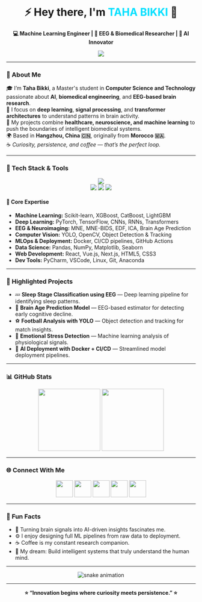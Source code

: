 <h1 align="center">⚡ Hey there, I'm <span style="color:#00E0FF;">TAHA BIKKI</span> 👋</h1>

<p align="center">
  <b>💻 Machine Learning Engineer | 🧠 EEG & Biomedical Researcher | 🚀 AI Innovator</b>
</p>

<p align="center">
  <img src="https://readme-typing-svg.herokuapp.com?font=Fira+Code&duration=3000&pause=1000&color=00E0FF&center=true&vCenter=true&width=700&lines=Deep+Learning+%7C+Machine+Learning;EEG+Signal+Processing+%26+Brain+Age+Estimation;AI+for+Healthcare+%26+Neuroscience;Docker+%7C+CI%2FCD+%7C+MLOps;Always+Exploring+New+Technologies!">
</p>

---

### 🌟 About Me

🎓 I’m **Taha Bikki**, a Master's student in **Computer Science and Technology** passionate about **AI**, **biomedical engineering**, and **EEG-based brain research**.  
🧠 I focus on **deep learning**, **signal processing**, and **transformer architectures** to understand patterns in brain activity.  
🧬 My projects combine **healthcare, neuroscience, and machine learning** to push the boundaries of intelligent biomedical systems.  
🌍 Based in **Hangzhou, China 🇨🇳**, originally from **Morocco 🇲🇦**.  
☕ *Curiosity, persistence, and coffee — that’s the perfect loop.*

---

### 🚀 Tech Stack & Tools

<p align="center">
  <img src="https://skillicons.dev/icons?i=python,pytorch,tensorflow,sklearn,numpy,pandas,matplotlib,seaborn,git,github,docker,linux,vscode,pycharm,anaconda,html,css,js,react,nextjs,vue,wordpress,cpp,matlab" /><br>
  <img src="https://img.shields.io/badge/MNE-EEG%20Analysis-blue?style=for-the-badge&logo=brain&logoColor=white" />
  <img src="https://img.shields.io/badge/MNE--BIDS-Neuroimaging%20Data%20Pipeline-%23FF007F?style=for-the-badge" />
  <img src="https://img.shields.io/badge/CI%2FCD-GitHub%20Actions%20%7C%20Jenkins%20%7C%20Docker-blueviolet?style=for-the-badge&logo=docker" />
</p>

#### 🧠 Core Expertise
- **Machine Learning:** Scikit-learn, XGBoost, CatBoost, LightGBM  
- **Deep Learning:** PyTorch, TensorFlow, CNNs, RNNs, Transformers  
- **EEG & Neuroimaging:** MNE, MNE-BIDS, EDF, ICA, Brain Age Prediction  
- **Computer Vision:** YOLO, OpenCV, Object Detection & Tracking  
- **MLOps & Deployment:** Docker, CI/CD pipelines, GitHub Actions  
- **Data Science:** Pandas, NumPy, Matplotlib, Seaborn  
- **Web Development:** React, Vue.js, Next.js, HTML5, CSS3  
- **Dev Tools:** PyCharm, VSCode, Linux, Git, Anaconda  

---

### 🧩 Highlighted Projects

- 💤 **Sleep Stage Classification using EEG** — Deep learning pipeline for identifying sleep patterns.  
- 🧓 **Brain Age Prediction Model** — EEG-based estimator for detecting early cognitive decline.  
- ⚽ **Football Analysis with YOLO** — Object detection and tracking for match insights.  
- 🧬 **Emotional Stress Detection** — Machine learning analysis of physiological signals.  
- 🐳 **AI Deployment with Docker + CI/CD** — Streamlined model deployment pipelines.

---

### 📊 GitHub Stats

<p align="center">
  <img height="165em" src="https://github-readme-stats.vercel.app/api?username=TahaBikki&show_icons=true&theme=tokyonight&hide_border=true" />
  <img height="165em" src="https://github-readme-stats.vercel.app/api/top-langs/?username=TahaBikki&layout=compact&theme=tokyonight&hide_border=true" />
</p>

---

### 🌐 Connect With Me

<p align="center">
  <a href="mailto:tahabikki00@gmail.com"><img src="https://skillicons.dev/icons?i=gmail" width="45px" /></a>
  <a href="https://www.linkedin.com/in/taha-bikki/en"><img src="https://skillicons.dev/icons?i=linkedin" width="45px" /></a>
  <a href="https://github.com/TahaBikki"><img src="https://skillicons.dev/icons?i=github" width="45px" /></a>
  <a href="https://www.kaggle.com/tahabikki"><img src="https://cdn.jsdelivr.net/gh/devicons/devicon/icons/kaggle/kaggle-original.svg" width="45px" /></a>
  <a href="https://enxiy.com"><img src="https://skillicons.dev/icons?i=wordpress" width="45px" /></a>
</p>

---

### 🎵 Fun Facts
- 🧩 Turning brain signals into AI-driven insights fascinates me.  
- ⚙️ I enjoy designing full ML pipelines from raw data to deployment.  
- ☕ Coffee is my constant research companion.  
- 🌌 My dream: Build intelligent systems that truly understand the human mind.  

---

<p align="center">
  <img src="https://github.com/TahaBikki/TahaBikki/blob/output/github-contribution-grid-snake.svg" alt="snake animation" />
</p>

---

<p align="center">
  <b>⭐ “Innovation begins where curiosity meets persistence.” ⭐</b>
</p>
